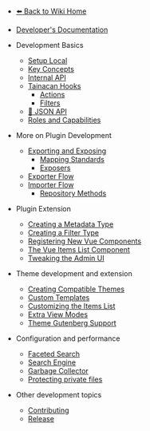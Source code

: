 - [:arrow_left: Back to Wiki Home](/#tainacan-wiki "Go to Tainacan Wiki home page")
- [Developer's Documentation](/dev/ "Developers Documentation for Tainacan Plugin - Tainacan Wiki")

- Development Basics
  - [Setup Local](/dev/setup-local.md "Local Setup for Tainacan Development - Tainacan Wiki")
  - [Key Concepts](/dev/key-concepts.md "Key Concepts related to Tainacan Development - Tainacan Wiki")
  - [Internal API](/dev/internal-api.md "Tainacan Internal API - Tainacan Wiki")
  - [Tainacan Hooks](/dev/hooks.md "Tainacan Hooks - Tainacan Wiki")
    - [Actions](/dev/actions.md "Tainacan PHP Actions - Tainacan Wiki")
    - [Filters](/dev/filters.md "Tainacan PHP and Javascript Filters - Tainacan Wiki")
  - [:link: JSON API](https://redocly.github.io/redoc/?url=https://github.com/tainacan/tainacan-wiki/blob/master/dev/openapi.json ":ignore")
  - [Roles and Capabilities](/dev/roles-capabilities.md "Roles and Capabilities Developers Documentation - Tainacan Wiki")
- More on Plugin Development
  - [Exporting and Exposing](/dev/exporting-and-exposing.md "Exporting and Exposing - Tainacan Wiki")
    - [Mapping Standards](/dev/mapping-standards.md "Mapping Standards - Tainacan Wiki")
    - [Exposers](/dev/exposers.md "Exposers - Tainacan Wiki")
  - [Exporter Flow](/dev/exporter-flow.md "Exporter Flow on Tainacan - Tainacan Wiki")
  - [Importer Flow](/dev/importer-flow.md "Importer Flow on Tainacan - Tainacan Wiki")
    - [Repository Methods](/dev/repository-methods.md "Tainacan Repository Methods - Tainacan Wiki")
- Plugin Extension
  - [Creating a Metadata Type](/dev/creating-metadata-type.md "How to Create a new Metadata Type - Tainacan Wiki")
  - [Creating a Filter Type](/dev/creating-filters-type.md "How to Create a new Filters Type - Tainacan Wiki")
  - [Registering New Vue Components](/dev/registering-custom-vue-components.md "How to register new Vue Components to use in your plugins - Tainacan Wiki")
  - [The Vue Items List Component](/dev/the-vue-items-list-component.md "The Vue Items List Component rendered by Tainacan - Tainacan Wiki")
  - [Tweaking the Admin UI](/dev/admin-ui-options.md "How to use Tainacan Admin UI options to tweak its interface - Tainacan Wiki")
- Theme development and extension
  - [Creating Compatible Themes](/dev/creating-compatible-themes.md "How to create themes fully compatible with Tainacan - Tainacan Wiki")
  - [Custom Templates](/dev/custom-templates.md "How to use custom templates for theme compatibility with Tainacan - Tainacan Wiki")
  - [Customizing the Items List](/dev/customizing-the-items-list.md "How to better customize Tainacan items list on a theme - Tainacan Wiki")
  - [Extra View Modes](/dev/extra-view-modes.md "How to create extra custom view modes for Tainacan items list - Tainacan Wiki")
  - [Theme Gutenberg Support](/dev/theme-gutenberg-support.md "How to offer better Gutenberg support on your theme - Tainacan Wiki")
- Configuration and performance
  - [Faceted Search](/dev/faceted-search.md "Tweaks for better Faceted Search performance - Tainacan Wiki")
  - [Search Engine](/dev/search-engine.md "Configuration for better Search Engine performance - Tainacan Wiki")
  - [Garbage Collector](/dev/garbage-collector.md "Usage of Tainacan Garbage Collector - Tainacan Wiki")
  - [Protecting private files](/dev/private-files.md "File privacy on Tainacan - Tainacan Wiki")
- Other development topics
  - [Contributing](/dev/CONTRIBUTING.md "How to contribute with Tainacan Development - Tainacan Wiki")
  - [Release](/dev/release.md "How to release a new version of Tainacan - Tainacan Wiki")
